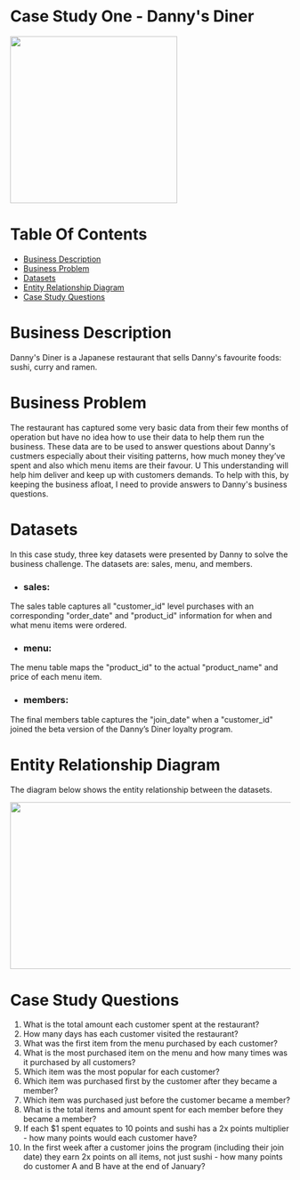 # Case Study One - Danny's Diner
<img src="https://user-images.githubusercontent.com/93320956/159065921-fcf15796-6de1-4054-a964-de6dc425f994.png" width="300" height="300">

# Table Of Contents
 - [Business Description](#business-description)
 - [Business Problem](#business-problem)
 - [Datasets](#datasets)
 - [Entity Relationship Diagram](#entity-relationship-diagram)
 - [Case Study Questions](#case-study-questions)

# Business Description
Danny's Diner is a Japanese restaurant that sells Danny's favourite foods: sushi, curry and ramen.

# Business Problem
The restaurant has captured some very basic data from their few months of operation but have no idea how to use their data to help them run the business. These data are to be used to answer questions about Danny's custmers especially about their visiting patterns, how much money they’ve spent and also which menu items are their favour. 
U
This understanding will help him deliver and keep up with customers demands. To help with this, by keeping the business afloat, I need to provide answers to Danny's business questions.

# Datasets
In this case study, three key datasets were presented by Danny to solve the business challenge.
The datasets are: sales, menu, and members.

* ### sales:
The sales table captures all "customer_id" level purchases with an corresponding "order_date" and "product_id" information for when and what menu items were ordered.

* ### menu:
The menu table maps the "product_id" to the actual "product_name" and price of each menu item.

* ### members:
The final members table captures the "join_date" when a "customer_id" joined the beta version of the Danny’s Diner loyalty program.

# Entity Relationship Diagram
The diagram below shows the entity relationship between the datasets.

<img src="https://user-images.githubusercontent.com/93320956/159158168-fc3f4618-be4d-49cd-a0d8-80a181bcb067.png" width="600" height="300">

# Case Study Questions
1. What is the total amount each customer spent at the restaurant?
2. How many days has each customer visited the restaurant?
3. What was the first item from the menu purchased by each customer?
4. What is the most purchased item on the menu and how many times was it purchased by all customers?
5. Which item was the most popular for each customer?
6. Which item was purchased first by the customer after they became a member?
7. Which item was purchased just before the customer became a member?
8. What is the total items and amount spent for each member before they became a member?
9. If each $1 spent equates to 10 points and sushi has a 2x points multiplier - how many points would each customer have?
10. In the first week after a customer joins the program (including their join date) they earn 2x points on all items, not just sushi - how many points do customer A and B have at the end of January?